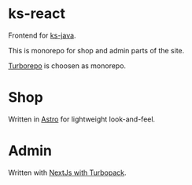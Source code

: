 # ks-react

Frontend for [ks-java](https://github.com/pawl1n/ks-java).

This is monorepo for shop and admin parts of the site.

[Turborepo](https://turbo.build/) is choosen as monorepo.

# Shop

Written in [Astro](https://astro.build/) for lightweight look-and-feel.

# Admin

Written with [NextJs with Turbopack](https://nextjs.org/docs/advanced-features/turbopack).
